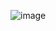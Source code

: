 
![image](https://user-images.githubusercontent.com/74687192/219865158-ee33ab1c-4f69-44e2-8d69-2792eb62eef6.png)
